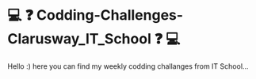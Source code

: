 # :computer: :question: Codding-Challenges-Clarusway_IT_School :question: :computer:
Hello :) here you can find my weekly codding challanges from IT School...
